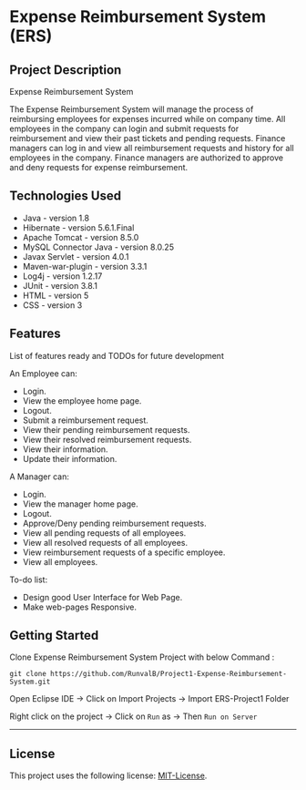 # Expense Reimbursement System (ERS)

## Project Description
Expense Reimbursement System

The Expense Reimbursement System will manage the process of reimbursing employees for expenses incurred 
while on company time. All employees in the company can login and submit requests for reimbursement and 
view their past tickets and pending requests. Finance managers can log in and view all reimbursement requests 
and history for all employees in the company. Finance managers are authorized to approve and deny requests for 
expense reimbursement.


## Technologies Used

* Java - version 1.8
* Hibernate - version 5.6.1.Final
* Apache Tomcat - version 8.5.0
* MySQL Connector Java - version 8.0.25
* Javax Servlet - version 4.0.1
* Maven-war-plugin - version 3.3.1
* Log4j - version 1.2.17
* JUnit - version 3.8.1
* HTML - version 5
* CSS - version 3


## Features

List of features ready and TODOs for future development

An Employee can:
* Login.
* View the employee home page.
* Logout.
* Submit a reimbursement request.
* View their pending reimbursement requests.
* View their resolved reimbursement requests.
* View their information.
* Update their information.


A Manager can:
* Login.
* View the manager home page.
* Logout.
* Approve/Deny pending reimbursement requests.
* View all pending requests of all employees.
* View all resolved requests of all employees.
* View reimbursement requests of a specific employee.
* View all employees.


To-do list:
* Design good User Interface for Web Page.
* Make web-pages Responsive.

## Getting Started
Clone Expense Reimbursement System Project with below Command :   

```
git clone https://github.com/RunvalB/Project1-Expense-Reimbursement-System.git
```

Open Eclipse IDE -> Click on Import Projects -> Import ERS-Project1 Folder


Right click on the project -> Click on `Run` as -> Then `Run on Server`

***
## License

This project uses the following license: [MIT-License](<https://github.com/RunvalB/Project1-Expense-Reimbursement-System/blob/751a4f2968b7a6ddbf1b4617f24ed5b02420adce/LICENSE>).


